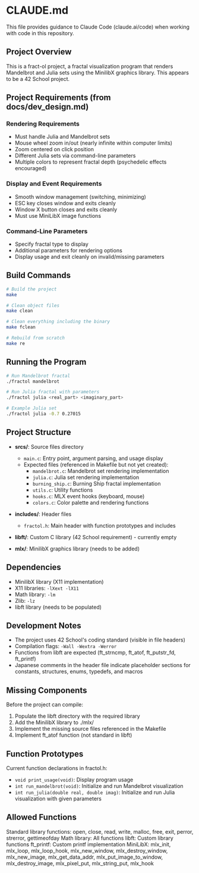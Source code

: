 # CLAUDE.md

This file provides guidance to Claude Code (claude.ai/code) when working with code in this repository.

## Project Overview
This is a fract-ol project, a fractal visualization program that renders Mandelbrot and Julia sets using the MinilibX graphics library. This appears to be a 42 School project.

## Project Requirements (from docs/dev_design.md)

### Rendering Requirements
- Must handle Julia and Mandelbrot sets
- Mouse wheel zoom in/out (nearly infinite within computer limits)
- Zoom centered on click position
- Different Julia sets via command-line parameters
- Multiple colors to represent fractal depth (psychedelic effects encouraged)

### Display and Event Requirements
- Smooth window management (switching, minimizing)
- ESC key closes window and exits cleanly
- Window X button closes and exits cleanly
- Must use MiniLibX image functions

### Command-Line Parameters
- Specify fractal type to display
- Additional parameters for rendering options
- Display usage and exit cleanly on invalid/missing parameters

## Build Commands
```bash
# Build the project
make

# Clean object files
make clean

# Clean everything including the binary
make fclean

# Rebuild from scratch
make re
```

## Running the Program
```bash
# Run Mandelbrot fractal
./fractol mandelbrot

# Run Julia fractal with parameters
./fractol julia <real_part> <imaginary_part>

# Example Julia set
./fractol julia -0.7 0.27015
```

## Project Structure
- **srcs/**: Source files directory
  - `main.c`: Entry point, argument parsing, and usage display
  - Expected files (referenced in Makefile but not yet created):
    - `mandelbrot.c`: Mandelbrot set rendering implementation
    - `julia.c`: Julia set rendering implementation
    - `burning_ship.c`: Burning Ship fractal implementation
    - `utils.c`: Utility functions
    - `hooks.c`: MLX event hooks (keyboard, mouse)
    - `colors.c`: Color palette and rendering functions

- **includes/**: Header files
  - `fractol.h`: Main header with function prototypes and includes

- **libft/**: Custom C library (42 School requirement) - currently empty
- **mlx/**: MinilibX graphics library (needs to be added)

## Dependencies
- MinilibX library (X11 implementation)
- X11 libraries: `-lXext -lX11`
- Math library: `-lm`
- Zlib: `-lz`
- libft library (needs to be populated)

## Development Notes
- The project uses 42 School's coding standard (visible in file headers)
- Compilation flags: `-Wall -Wextra -Werror`
- Functions from libft are expected (ft_strncmp, ft_atof, ft_putstr_fd, ft_printf)
- Japanese comments in the header file indicate placeholder sections for constants, structures, enums, typedefs, and macros

## Missing Components
Before the project can compile:
1. Populate the libft directory with the required library
2. Add the MinilibX library to ./mlx/
3. Implement the missing source files referenced in the Makefile
4. Implement ft_atof function (not standard in libft)

## Function Prototypes
Current function declarations in fractol.h:
- `void print_usage(void)`: Display program usage
- `int run_mandelbrot(void)`: Initialize and run Mandelbrot visualization
- `int run_julia(double real, double imag)`: Initialize and run Julia visualization with given parameters

## Allowed Functions
Standard library functions: open, close, read, write, malloc, free, exit, perror, strerror, gettimeofday
Math library: All functions
libft: Custom library functions
ft_printf: Custom printf implementation
MiniLibX: mlx_init, mlx_loop, mlx_loop_hook, mlx_new_window, mlx_destroy_window, mlx_new_image, mlx_get_data_addr, mlx_put_image_to_window, mlx_destroy_image, mlx_pixel_put, mlx_string_put, mlx_hook